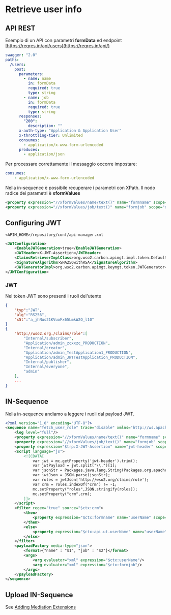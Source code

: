 # Retrieve user info
## API REST
Esempio di un API con parametri **formData** ed endpoint [https://reqres.in/api/users](https://reqres.in/api/)
```yml
swagger: "2.0"
paths:
  /users:
    post:
      parameters:
        - name: name
          in: formData
          required: true
          type: string
        - name: job
          in: formData
          required: true
          type: string
      responses:
        "200":
          description: ""
      x-auth-type: "Application & Application User"
      x-throttling-tier: Unlimited
      consumes:
        - application/x-www-form-urlencoded
      produces:
        - application/json
```
 Per processare correttamente il messaggio occorre impostare:
```yml
consumes:
	- application/x-www-form-urlencoded
```
Nella in-sequence è possibile recuperare i parametri con XPath. Il nodo radice dei parametri è **xformValues**
```xml
<property expression="//xformValues/name/text()" name="formname" scope="default" type="STRING"/>
<property expression="//xformValues/job/text()" name="formjob" scope="default" type="STRING"/>
```

## Configuring JWT
`<APIM_HOME>/repository/conf/api-manager.xml` 
```xml
<JWTConfiguration>
	<EnableJWTGeneration>true</EnableJWTGeneration>
	<JWTHeader>X-JWT-Assertion</JWTHeader>	
	<ClaimsRetrieverImplClass>org.wso2.carbon.apimgt.impl.token.DefaultClaimsRetriever</ClaimsRetrieverImplClass>       
	<SignatureAlgorithm>SHA256withRSA</SignatureAlgorithm>
	<JWTGeneratorImpl>org.wso2.carbon.apimgt.keymgt.token.JWTGenerator</JWTGeneratorImpl>
</JWTConfiguration>
``` 

### JWT
Nel token JWT sono presenti i ruoli del'utente
```json
{
	"typ":"JWT",
	"alg":"RS256",
	"x5t":"a_jhNus21KVuoFx65LmkW2O_l10"
}
{
	"http://wso2.org./claims/role":[
		"Internal/subscriber",
		"Application/admin_zcxxzc_PRODUCTION",
		"Internal/creator",
		"Application/admin_TestApplication1_PRODUCTION",
		"Application/admin_JWTTestApplication_PRODUCTION",
		"Internal/publisher",
		"Internal/everyone",
		"admin"
	], 
	...
}
```

## IN-Sequence
Nella in-sequence andiamo a leggere i ruoli dal payload JWT.
```xml
<?xml version="1.0" encoding="UTF-8"?>
<sequence name="fetch_user_role" trace="disable" xmlns="http://ws.apache.org/ns/synapse">
    <log level="full"/>
    <property expression="//xformValues/name/text()" name="formname" scope="default" type="STRING"/>
    <property expression="//xformValues/job/text()" name="formjob" scope="default" type="STRING"/>
    <property expression="$trp:X-JWT-Assertion" name="jwt-header" scope="default" type="STRING"/>
    <script language="js">
	    <![CDATA[
		    var jwt = mc.getProperty('jwt-header').trim();
			var jwtPayload = jwt.split("\\.")[1];
			var jsonStr = Packages.java.lang.String(Packages.org.apache.commons.codec.binary.Base64.decodeBase64(jwtPayload));
			var jwtJson = JSON.parse(jsonStr);
			var roles = jwtJson['http://wso2.org/claims/role'];
			var crm = roles.indexOf("crm") != -1;
			mc.setProperty("roles",JSON.stringify(roles));
			mc.setProperty("crm",crm);
		]]>
	</script>
    <filter regex="true" source="$ctx:crm">
        <then>
            <property expression="$ctx:formname" name="userName" scope="default" type="STRING"/>
        </then>
        <else>
            <property expression="$ctx:api.ut.userName" name="userName" scope="default" type="STRING"/>
        </else>
    </filter>
    <payloadFactory media-type="json">
        <format>{"name" : "$1", "job" : "$2"}</format>
        <args>
            <arg evaluator="xml" expression="$ctx:userName"/>
            <arg evaluator="xml" expression="$ctx:formjob"/>
        </args>
    </payloadFactory>
</sequence>
``` 

## Upload IN-Sequence
See [Adding Mediation Extensions](https://docs.wso2.com/display/AM210/Adding+Mediation+Extensions)
<!--stackedit_data:
eyJwcm9wZXJ0aWVzIjoidGl0bGU6IFdTT0FNIHJldHJpZXZlIH
VzZXJpbmZvXG4iLCJoaXN0b3J5IjpbLTEzNTgyMzgxN119
-->